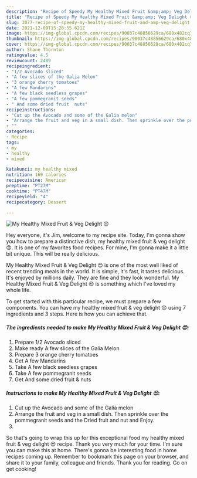 ```yaml
---
description: "Recipe of Speedy My Healthy Mixed Fruit &amp;amp; Veg Delight 😍"
title: "Recipe of Speedy My Healthy Mixed Fruit &amp;amp; Veg Delight 😍"
slug: 3077-recipe-of-speedy-my-healthy-mixed-fruit-and-amp-veg-delight
date: 2021-12-09T15:28:55.621Z
image: https://img-global.cpcdn.com/recipes/90037c48856629ca/680x482cq70/my-healthy-mixed-fruit-veg-delight-recipe-main-photo.jpg
thumbnail: https://img-global.cpcdn.com/recipes/90037c48856629ca/680x482cq70/my-healthy-mixed-fruit-veg-delight-recipe-main-photo.jpg
cover: https://img-global.cpcdn.com/recipes/90037c48856629ca/680x482cq70/my-healthy-mixed-fruit-veg-delight-recipe-main-photo.jpg
author: Shane Thornton
ratingvalue: 4.5
reviewcount: 2489
recipeingredient:
- "1/2 Avocado sliced"
- "A few slices of the Galia Melon"
- "3 orange cherry tomatoes"
- "A few Mandarins"
- "A few black seedless grapes"
- "A few pommegranit seeds"
- " And some dried fruit  nuts"
recipeinstructions:
- "Cut up the Avocado and some of the Galia melon"
- "Arrange the fruit and veg in a small dish. Then sprinkle over the pommegranit seeds and the Dried fruit and nut and Enjoy."
- ""
categories:
- Recipe
tags:
- my
- healthy
- mixed

katakunci: my healthy mixed 
nutrition: 169 calories
recipecuisine: American
preptime: "PT27M"
cooktime: "PT47M"
recipeyield: "4"
recipecategory: Dessert

---
```



![My Healthy Mixed Fruit &amp; Veg Delight 😍](https://img-global.cpcdn.com/recipes/90037c48856629ca/680x482cq70/my-healthy-mixed-fruit-veg-delight-recipe-main-photo.jpg)

Hey everyone, it's Jim, welcome to my recipe site. Today, I'm gonna show you how to prepare a distinctive dish, my healthy mixed fruit &amp; veg delight 😍. It is one of my favorites food recipes. For mine, I'm gonna make it a little bit unique. This will be really delicious.

My Healthy Mixed Fruit &amp; Veg Delight 😍 is one of the most well liked of recent trending meals in the world. It is simple, it's fast, it tastes delicious. It's enjoyed by millions daily. They are fine and they look wonderful. My Healthy Mixed Fruit &amp; Veg Delight 😍 is something which I've loved my whole life.




To get started with this particular recipe, we must prepare a few components. You can have my healthy mixed fruit &amp; veg delight 😍 using 7 ingredients and 3 steps. Here is how you can achieve that.

<!--inarticleads1-->

##### The ingredients needed to make My Healthy Mixed Fruit &amp; Veg Delight 😍:

1. Prepare 1/2 Avocado sliced
1. Make ready A few slices of the Galia Melon
1. Prepare 3 orange cherry tomatoes
1. Get A few Mandarins
1. Take A few black seedless grapes
1. Take A few pommegranit seeds
1. Get  And some dried fruit &amp; nuts




<!--inarticleads2-->

##### Instructions to make My Healthy Mixed Fruit &amp; Veg Delight 😍:

1. Cut up the Avocado and some of the Galia melon
1. Arrange the fruit and veg in a small dish. Then sprinkle over the pommegranit seeds and the Dried fruit and nut and Enjoy.
1. 




So that's going to wrap this up for this exceptional food my healthy mixed fruit &amp; veg delight 😍 recipe. Thank you very much for your time. I'm sure you can make this at home. There's gonna be interesting food in home recipes coming up. Remember to bookmark this page on your browser, and share it to your family, colleague and friends. Thank you for reading. Go on get cooking!
